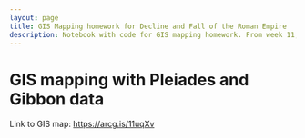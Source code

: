 ```yaml
---
layout: page
title: GIS Mapping homework for Decline and Fall of the Roman Empire
description: Notebook with code for GIS mapping homework. From week 11, Fall '22.
---
```

# GIS mapping with Pleiades and Gibbon data
Link to GIS map: https://arcg.is/11uqXv
